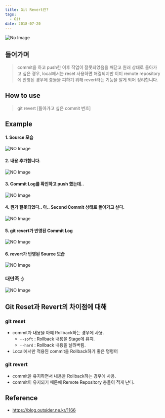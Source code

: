 ```yaml
---
title: Git Revert란?
tags:
  - Git
date: 2018-07-20
---
```


![No Image](/assets/logo/git.png)

## 들어가며
> commit을 하고 push한 이후 작업이 잘못되었음을 깨닫고 원래 상태로 돌아가고 싶은 경우, local에서는 reset 사용하면 해결되지만 이미 remote repository에 반영된 경우에 충돌을 피하기 위해 revert라는 기능을 알게 되어 정리합니다.


## How to use
> git revert [돌아가고 싶은 commit 번호]

## Example
#### 1. Source 모습
![NO Image](/assets/posts/20180720/1.png)

#### 2. 내용 추가합니다.
![NO Image](/assets/posts/20180720/2.png)

#### 3. Commit Log를 확인하고 push 했는데..
![NO Image](/assets/posts/20180720/3.png)

#### 4. 뭔가 잘못되었다.. 아.. Second Commit 상태로 돌아가고 싶다.
![NO Image](/assets/posts/20180720/4.png)

#### 5. git revert가 반영된 Commit Log
![NO Image](/assets/posts/20180720/5.png)

#### 6. revert가 반영된 Source 모습
![NO Image](/assets/posts/20180720/6.png)

### 대만족 :)
![NO Image](/assets/emoticon/satisfy.jpg)

## Git Reset과 Revert의 차이점에 대해
### git reset
- commit과 내용을 아예 Rollback하는 경우에 사용.
    - `--soft` : Rollback 내용을 Stage에 유지.
    - `--hard` : Rollback 내용을 날려버림.
- Local에서만 적용된 commit을 Rollback하기 좋은 명령어

### git revert
- commit을 유지하면서 내용을 Rollback하는 경우에 사용.
- commit이 유지되기 때문에 Remote Repository 충돌이 적게 난다.



## Reference
- <https://blog.outsider.ne.kr/1166>

